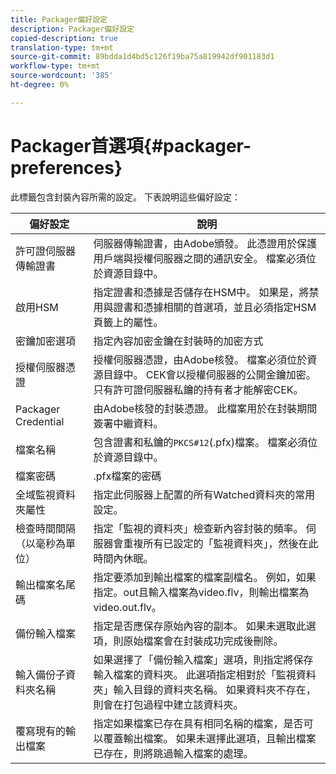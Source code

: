 ```yaml
---
title: Packager偏好設定
description: Packager偏好設定
copied-description: true
translation-type: tm+mt
source-git-commit: 89bdda1d4bd5c126f19ba75a819942df901183d1
workflow-type: tm+mt
source-wordcount: '385'
ht-degree: 0%

---
```



# Packager首選項{#packager-preferences}

此標籤包含封裝內容所需的設定。 下表說明這些偏好設定：

| 偏好設定 | 說明 |
|--- |--- |
| 許可證伺服器傳輸證書 | 伺服器傳輸證書，由Adobe頒發。 此憑證用於保護用戶端與授權伺服器之間的通訊安全。 檔案必須位於資源目錄中。 |
| 啟用HSM | 指定證書和憑據是否儲存在HSM中。 如果是，將禁用與證書和憑據相關的首選項，並且必須指定HSM頁籤上的屬性。 |
| 密鑰加密選項 | 指定內容加密金鑰在封裝時的加密方式 |
| 授權伺服器憑證 | 授權伺服器憑證，由Adobe核發。 檔案必須位於資源目錄中。 CEK會以授權伺服器的公開金鑰加密。 只有許可證伺服器私鑰的持有者才能解密CEK。 |
| Packager Credential | 由Adobe核發的封裝憑證。 此檔案用於在封裝期間簽署中繼資料。 |
| 檔案名稱 | 包含證書和私鑰的`PKCS#12`(.pfx)檔案。 檔案必須位於資源目錄中。 |
| 檔案密碼 | .pfx檔案的密碼 |
| 全域監視資料夾屬性 | 指定此伺服器上配置的所有Watched資料夾的常用設定。 |
| 檢查時間間隔（以毫秒為單位） | 指定「監視的資料夾」檢查新內容封裝的頻率。 伺服器會重複所有已設定的「監視資料夾」，然後在此時間內休眠。 |
| 輸出檔案名尾碼 | 指定要添加到輸出檔案的檔案副檔名。 例如，如果指定。out且輸入檔案為video.flv，則輸出檔案為video.out.flv。 |
| 備份輸入檔案 | 指定是否應保存原始內容的副本。 如果未選取此選項，則原始檔案會在封裝成功完成後刪除。 |
| 輸入備份子資料夾名稱 | 如果選擇了「備份輸入檔案」選項，則指定將保存輸入檔案的資料夾。 此選項指定相對於「監視資料夾」輸入目錄的資料夾名稱。 如果資料夾不存在，則會在打包過程中建立該資料夾。 |
| 覆寫現有的輸出檔案 | 指定如果檔案已存在具有相同名稱的檔案，是否可以覆蓋輸出檔案。 如果未選擇此選項，且輸出檔案已存在，則將跳過輸入檔案的處理。 |
